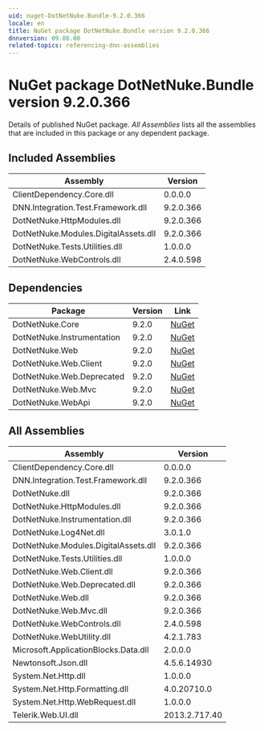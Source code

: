 ```yaml
---
uid: nuget-DotNetNuke.Bundle-9.2.0.366
locale: en
title: NuGet package DotNetNuke.Bundle version 9.2.0.366
dnnversion: 09.08.00
related-topics: referencing-dnn-assemblies
---
```


# NuGet package DotNetNuke.Bundle version 9.2.0.366
Details of published NuGet package.
*All Assemblies* lists all the assemblies that are included in this package or any dependent package.

## Included Assemblies

|Assembly|Version|
|---|---|
|ClientDependency.Core.dll|0.0.0.0|
|DNN.Integration.Test.Framework.dll|9.2.0.366|
|DotNetNuke.HttpModules.dll|9.2.0.366|
|DotNetNuke.Modules.DigitalAssets.dll|9.2.0.366|
|DotNetNuke.Tests.Utilities.dll|1.0.0.0|
|DotNetNuke.WebControls.dll|2.4.0.598|

## Dependencies

|Package|Version|Link|
|---|---|---|
|DotNetNuke.Core|9.2.0|[NuGet](https://www.nuget.org/packages/DotNetNuke.Core/9.2.0)|
|DotNetNuke.Instrumentation|9.2.0|[NuGet](https://www.nuget.org/packages/DotNetNuke.Instrumentation/9.2.0)|
|DotNetNuke.Web|9.2.0|[NuGet](https://www.nuget.org/packages/DotNetNuke.Web/9.2.0)|
|DotNetNuke.Web.Client|9.2.0|[NuGet](https://www.nuget.org/packages/DotNetNuke.Web.Client/9.2.0)|
|DotNetNuke.Web.Deprecated|9.2.0|[NuGet](https://www.nuget.org/packages/DotNetNuke.Web.Deprecated/9.2.0)|
|DotNetNuke.Web.Mvc|9.2.0|[NuGet](https://www.nuget.org/packages/DotNetNuke.Web.Mvc/9.2.0)|
|DotNetNuke.WebApi|9.2.0|[NuGet](https://www.nuget.org/packages/DotNetNuke.WebApi/9.2.0)|

## All Assemblies

|Assembly|Version|
|---|---|
|ClientDependency.Core.dll|0.0.0.0|
|DNN.Integration.Test.Framework.dll|9.2.0.366|
|DotNetNuke.dll|9.2.0.366|
|DotNetNuke.HttpModules.dll|9.2.0.366|
|DotNetNuke.Instrumentation.dll|9.2.0.366|
|DotNetNuke.Log4Net.dll|3.0.1.0|
|DotNetNuke.Modules.DigitalAssets.dll|9.2.0.366|
|DotNetNuke.Tests.Utilities.dll|1.0.0.0|
|DotNetNuke.Web.Client.dll|9.2.0.366|
|DotNetNuke.Web.Deprecated.dll|9.2.0.366|
|DotNetNuke.Web.dll|9.2.0.366|
|DotNetNuke.Web.Mvc.dll|9.2.0.366|
|DotNetNuke.WebControls.dll|2.4.0.598|
|DotNetNuke.WebUtility.dll|4.2.1.783|
|Microsoft.ApplicationBlocks.Data.dll|2.0.0.0|
|Newtonsoft.Json.dll|4.5.6.14930|
|System.Net.Http.dll|1.0.0.0|
|System.Net.Http.Formatting.dll|4.0.20710.0|
|System.Net.Http.WebRequest.dll|1.0.0.0|
|Telerik.Web.UI.dll|2013.2.717.40|

